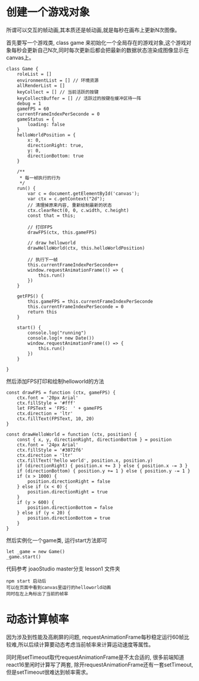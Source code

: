 # 创建一个游戏对象

所谓可以交互的帧动画,其本质还是帧动画,就是每秒在画布上更新N次图像。


首先要写一个游戏类, class game 来初始化一个全局存在的游戏对象,这个游戏对象每秒会更新自己N次,同时每次更新后都会把最新的数据状态渲染成图像显示在canvas上。

```
class Game {
    roleList = []
    environmentList = [] // 环境资源
    allRenderList = [] 
    keyCollect = [] // 当前活跃的按键
    keyCollectBuffer = [] // 活跃过的按键在缓冲区待一阵
    debug = 1
    gameFPS = 60
    currentFrameIndexPerSeconde = 0
    gameStatus = {
        loading: false
    }
    helloWorldPosition = {
        x: 0,
        directionRight: true,
        y: 0,
        directionBottom: true
    }

    /**
     * 每一帧执行的行为
     */
    run() {
        var c = document.getElementById('canvas');
        var ctx = c.getContext("2d");
        // 清理掉原来内容, 重新绘制最新的状态
        ctx.clearRect(0, 0, c.width, c.height)
        const that = this;

        // 打印FPS
        drawFPS(ctx, this.gameFPS)

        // draw helloworld
        drawHelloWorld(ctx, this.helloWorldPosition)

        // 执行下一帧
        this.currentFrameIndexPerSeconde++
        window.requestAnimationFrame(() => {
            this.run()
        })
    }

    getFPS() {
        this.gameFPS = this.currentFrameIndexPerSeconde
        this.currentFrameIndexPerSeconde = 0
        return this
    }

    start() {
        console.log("running")
        console.log(+ new Date())
        window.requestAnimationFrame(() => {
            this.run()
        })
    }

}
```

然后添加FPS打印和绘制helloworld的方法
```
const drawFPS = function (ctx, gameFPS) {
    ctx.font = '20px Arial'
    ctx.fillStyle = '#fff'
    let FPSText = 'FPS:  ' + gameFPS
    ctx.direction = 'ltr'
    ctx.fillText(FPSText, 10, 20)
}

const drawHelloWorld = function (ctx, position) {
    const { x, y, directionRight, directionBottom } = position
    ctx.font = '24px Arial'
    ctx.fillStyle = '#3072f6'
    ctx.direction = 'ltr'
    ctx.fillText('hello world', position.x, position.y)
    if (directionRight) { position.x += 3 } else { position.x -= 3 }
    if (directionBottom) { position.y += 1 } else { position.y -= 1 }
    if (x > 1000) {
        position.directionRight = false
    } else if (x < 0) {
        position.directionRight = true
    }
    if (y > 600) {
        position.directionBottom = false
    } else if (y < 20) {
        position.directionBottom = true
    }
}
```

然后实例化一个game类, 运行start方法即可
```
let _game = new Game()
_game.start()
```

代码参考 joaoStudio master分支 lesson1 文件夹

```
npm start 启动后
可以在页面中看到canvas里运行的helloworld动画
同时在左上角标出了当前的帧率
```


# 动态计算帧率
因为涉及到性能及高刷屏的问题, requestAnimationFrame每秒稳定运行60帧比较难,所以后续计算要动态考虑当前帧率来计算运动速度等属性。

同时用setTimeout取代requestAnimationFrame是不太合适的, 很多前端知道react16里闲时计算写了两套, 除开requestAnimationFrame还有一套setTimeout, 但是setTimeout很难达到帧率需求。



